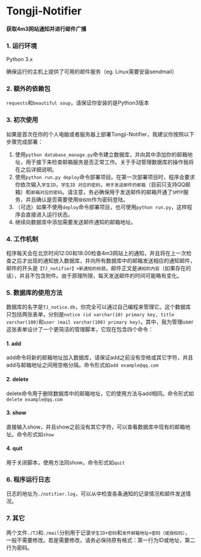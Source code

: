 # Tongji-Notifier
#### 获取4m3网站通知并进行邮件广播

### 1. 运行环境

Python 3.x  

确保运行的主机上提供了可用的邮件服务（eg. Linux需要安装sendmail）

### 2. 额外的依赖包

`requests`和`beautiful soup`，请保证你安装的是Python3版本

### 3. 初次使用

如果是首次在你的个人电脑或者服务器上部署Tongji-Notifier，我建议你按照以下步骤完成部署：

1. 使用`python database_manage.py`命令建立数据库，并向其中添加你的邮箱地址，用于接下来检查邮箱服务是否正常工作。关于手动管理数据库的操作我将在之后详细说明。
2. 使用`python run.py deploy`命令部署项目。在第一次部署项目时，程序会要求你依次输入`学生ID`，`学生ID 对应的密码`，`用于发送邮件的邮箱`（目前只支持QQ邮箱）和`邮箱对应的密码`。请注意，务必确保用于发送邮件的邮箱开通了`SMTP`服务，并且确认是否需要使用`授权码`作为密码登陆。
3. （可选）如果不使用`deploy`命令部署项目，也可使用`python run.py`，这样程序会直接进入运行状态。
4. 继续向数据库中添加需要发送邮件通知的邮箱地址。

### 4. 工作机制

程序每天会在北京时间12:00和18:00检查4m3网站上的通知，并且将在上一次检查之后才出现的通知放入数据库，并向所有数据库中的邮箱发送相应的通知邮件，邮件的开头是`【TJ_notifier】+新通知的标题`，邮件正文是`通知的内容`（如果存在的话），并且不包含附件。由于原理所限，每天发送邮件的时间可能略有变化。

### 5. 数据库的使用方法

数据库的名字是`TJ_notice.db`，你完全可以通过自己编程来管理它。这个数据库只包括两张表单，分别是`notice (id varchar(10) primary key, title varchar(100)`和`user (mail varchar(100) primary key)`。其中，我为管理user这张表单设计了一个更简洁的管理脚本，它现在包含四个命令：

#### 1. add

add命令将新的邮箱地址加入数据库，请保证add之前没有空格或其它字符，并且add与邮箱地址之间用空格分隔。命令形式如`add example@qq.com`

#### 2. delete

delete命令用于删除数据库中的邮箱地址，它的使用方法与add相同。命令形式如`delete example@qq.com`

#### 3. show

直接输入show，并且show之前没有其它字符，可以查看数据库中现有的邮箱地址。命令形式如`show`

#### 4. quit

用于关闭脚本，使用方法同show。命令形式如`quit`

### 6. 程序运行日志

日志的地址为`./notifier.log`，可以从中检查各条通知的记录情况和邮件发送情况。

### 7. 其它

两个文件`./TJ`和`./mail`分别用于记录`学生ID+密码`和`发件邮箱地址+密码（或授权码）`，一般不需要修改。若是需要修改，请务必保持原有格式：第一行为ID或地址，第二行为密码。


